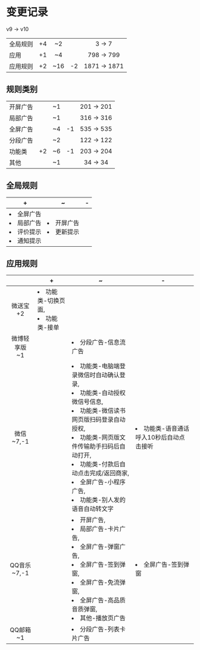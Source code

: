 # 变更记录

v9 -> v10

||||||
|-|:-:|:-:|:-:|:-:|
|全局规则|+4|~2||3 -> 7|
|应用|+1|~4||798 -> 799|
|应用规则|+2|~16|-2|1871 -> 1871|

## 规则类别

||||||
|-|:-:|:-:|:-:|:-:|
|开屏广告||~1||201 -> 201|
|局部广告||~1||316 -> 316|
|全屏广告||~4|-1|535 -> 535|
|分段广告||~2||122 -> 122|
|功能类|+2|~6|-1|203 -> 204|
|其他||~1||34 -> 34|

## 全局规则

|+|~|-|
|-|-|-|
|<li>全屏广告<li>局部广告<li>评价提示<li>通知提示|<li>开屏广告<li>更新提示||

## 应用规则

||+|~|-|
|:-:|-|-|-|
|微送宝<br>+2|<li>功能类-切换页面,<li>功能类-接单|||
|微博轻享版<br>~1||<li>分段广告-信息流广告||
|微信<br>~7,-1||<li>功能类-电脑端登录微信时自动确认登录,<li>功能类-自动授权微信号信息,<li>功能类-微信读书网页版扫码登录自动授权,<li>功能类-网页版文件传输助手扫码后自动打开,<li>功能类-付款后自动点击完成/返回商家,<li>全屏广告-小程序广告,<li>功能类-别人发的语音自动转文字|<li>功能类-语音通话呼入10秒后自动点击接听|
|QQ音乐<br>~7,-1||<li>开屏广告,<li>局部广告-卡片广告,<li>全屏广告-弹窗广告,<li>全屏广告-签到弹窗,<li>全屏广告-免流弹窗,<li>全屏广告-高品质音质弹窗,<li>其他-播放页广告|<li>全屏广告-签到弹窗|
|QQ邮箱<br>~1||<li>分段广告-列表卡片广告||
